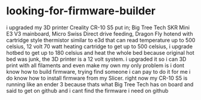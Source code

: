 # looking-for-firmware-builder
i upgraded my 3D printer Creality CR-10 S5 put in; Big Tree Tech SKR Mini E3 V3 mainboard, Micro Swiss Direct drive feeding, Dragon Fly hotend with cartridge style thermistor similar to e3d that can read temperature up to 500 celsius, 12 volt 70 watt heating cartridge to get up to 500 celsius, i upgrade hotbed to get up to 180 celsius and heat the whole bed because original hot bed was junk, the 3D printer is a 12 volt system. i upgraded it so i can 3D print with all filaments and even make my own my only problem is i dont know how to build firmware, trying find someone i can pay to do it for me i do know how to install firmware from my Slicer. right now my CR-10 S5 is running like an ender 3 because thats what Big Tree Tech has on board and said to get on github and i cant find the firmware i need on github
